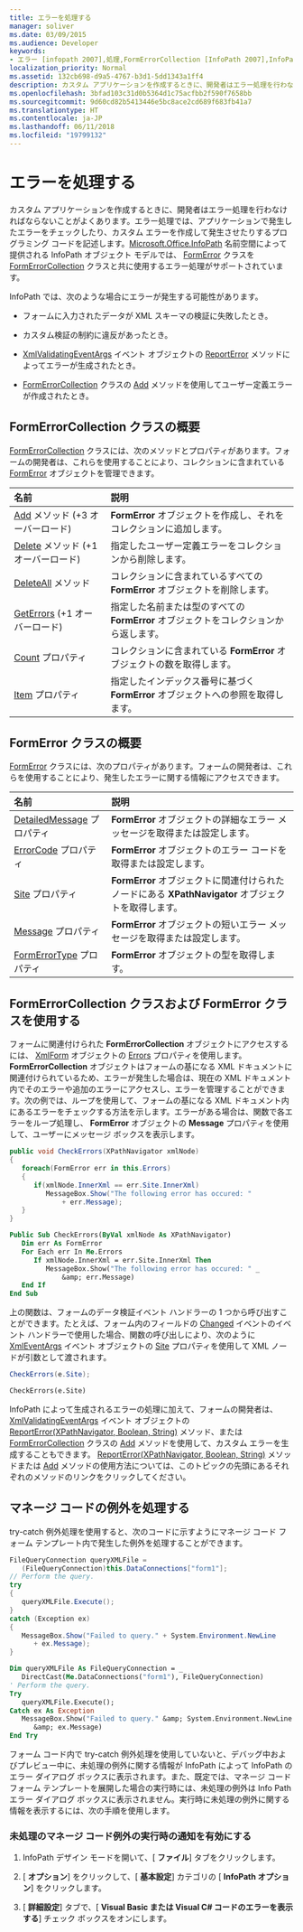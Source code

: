 ```yaml
---
title: エラーを処理する
manager: soliver
ms.date: 03/09/2015
ms.audience: Developer
keywords:
- エラー [infopath 2007],処理,FormErrorCollection [InfoPath 2007],InfoPath 2007,エラー処理,FormError [InfoPath 2007],エラー処理 [InfoPath 2007]
localization_priority: Normal
ms.assetid: 132cb698-d9a5-4767-b3d1-5dd1343a1ff4
description: カスタム アプリケーションを作成するときに、開発者はエラー処理を行わなければならないことがよくあります。エラー処理では、アプリケーションで発生したエラーをチェックしたり、カスタム エラーを作成して発生させたりするプログラミング コードを記述します。Microsoft.Office.InfoPath 名前空間によって提供される InfoPath オブジェクト モデルでは、FormError クラスを FormErrorCollection クラスと共に使用するエラー処理がサポートされています。
ms.openlocfilehash: 3bfad103c31d0b5364d1c75acfbb2f590f7658bb
ms.sourcegitcommit: 9d60cd82b5413446e5bc8ace2cd689f683fb41a7
ms.translationtype: HT
ms.contentlocale: ja-JP
ms.lasthandoff: 06/11/2018
ms.locfileid: "19799132"
---
```

# <a name="handle-errors"></a>エラーを処理する

カスタム アプリケーションを作成するときに、開発者はエラー処理を行わなければならないことがよくあります。エラー処理では、アプリケーションで発生したエラーをチェックしたり、カスタム エラーを作成して発生させたりするプログラミング コードを記述します。[Microsoft.Office.InfoPath](https://msdn.microsoft.com/library/Microsoft.Office.InfoPath.aspx) 名前空間によって提供される InfoPath オブジェクト モデルでは、 [FormError](https://msdn.microsoft.com/library/Microsoft.Office.InfoPath.FormError.aspx) クラスを [FormErrorCollection](https://msdn.microsoft.com/library/Microsoft.Office.InfoPath.FormErrorCollection.aspx) クラスと共に使用するエラー処理がサポートされています。 
  
InfoPath では、次のような場合にエラーが発生する可能性があります。
  
- フォームに入力されたデータが XML スキーマの検証に失敗したとき。
    
- カスタム検証の制約に違反があったとき。
    
- [XmlValidatingEventArgs](https://msdn.microsoft.com/library/Microsoft.Office.InfoPath.XmlValidatingEventArgs.ReportError.aspx) イベント オブジェクトの [ReportError](https://msdn.microsoft.com/library/Microsoft.Office.InfoPath.XmlValidatingEventArgs.aspx) メソッドによってエラーが生成されたとき。 
    
- [FormErrorCollection](https://msdn.microsoft.com/library/Microsoft.Office.InfoPath.FormErrorCollection.Add.aspx) クラスの [Add](https://msdn.microsoft.com/library/Microsoft.Office.InfoPath.FormErrorCollection.aspx) メソッドを使用してユーザー定義エラーが作成されたとき。 
    
## <a name="overview-of-the-formerrorcollection-class"></a>FormErrorCollection クラスの概要

[FormErrorCollection](https://msdn.microsoft.com/library/Microsoft.Office.InfoPath.FormErrorCollection.aspx) クラスには、次のメソッドとプロパティがあります。フォームの開発者は、これらを使用することにより、コレクションに含まれている [FormError](https://msdn.microsoft.com/library/Microsoft.Office.InfoPath.FormError.aspx) オブジェクトを管理できます。 
  
|**名前**|**説明**|
|:-----|:-----|
|[Add](https://msdn.microsoft.com/library/Microsoft.Office.InfoPath.FormErrorCollection.Add.aspx) メソッド (+3 オーバーロード)  <br/> |**FormError** オブジェクトを作成し、それをコレクションに追加します。  <br/> |
|[Delete](https://msdn.microsoft.com/library/Microsoft.Office.InfoPath.FormErrorCollection.Delete.aspx) メソッド (+1 オーバーロード)  <br/> |指定したユーザー定義エラーをコレクションから削除します。  <br/> |
|[DeleteAll](https://msdn.microsoft.com/library/Microsoft.Office.InfoPath.FormErrorCollection.DeleteAll.aspx) メソッド  <br/> |コレクションに含まれているすべての **FormError** オブジェクトを削除します。  <br/> |
|[GetErrors](https://msdn.microsoft.com/library/Microsoft.Office.InfoPath.FormErrorCollection.GetErrors.aspx) (+1 オーバーロード)  <br/> |指定した名前または型のすべての **FormError** オブジェクトをコレクションから返します。  <br/> |
|[Count](https://msdn.microsoft.com/library/Microsoft.Office.InfoPath.FormErrorCollection.Count.aspx) プロパティ  <br/> |コレクションに含まれている **FormError** オブジェクトの数を取得します。  <br/> |
|[Item](https://msdn.microsoft.com/library/Microsoft.Office.InfoPath.FormErrorCollection.Item.aspx) プロパティ  <br/> |指定したインデックス番号に基づく **FormError** オブジェクトへの参照を取得します。  <br/> |
   
## <a name="overview-of-the-formerror-class"></a>FormError クラスの概要

[FormError](https://msdn.microsoft.com/library/Microsoft.Office.InfoPath.FormError.aspx) クラスには、次のプロパティがあります。フォームの開発者は、これらを使用することにより、発生したエラーに関する情報にアクセスできます。 
  
|**名前**|**説明**|
|:-----|:-----|
|[DetailedMessage](https://msdn.microsoft.com/library/Microsoft.Office.InfoPath.FormError.DetailedMessage.aspx) プロパティ  <br/> |**FormError** オブジェクトの詳細なエラー メッセージを取得または設定します。  <br/> |
|[ErrorCode](https://msdn.microsoft.com/library/Microsoft.Office.InfoPath.FormError.ErrorCode.aspx) プロパティ  <br/> |**FormError** オブジェクトのエラー コードを取得または設定します。  <br/> |
|[Site](https://msdn.microsoft.com/library/Microsoft.Office.InfoPath.FormError.Site.aspx) プロパティ  <br/> |**FormError** オブジェクトに関連付けられたノードにある **XPathNavigator** オブジェクトを取得します。  <br/> |
|[Message](https://msdn.microsoft.com/library/Microsoft.Office.InfoPath.FormError.Message.aspx) プロパティ  <br/> |**FormError** オブジェクトの短いエラー メッセージを取得または設定します。  <br/> |
|[FormErrorType](https://msdn.microsoft.com/library/Microsoft.Office.InfoPath.FormError.FormErrorType.aspx) プロパティ  <br/> |**FormError** オブジェクトの型を取得します。  <br/> |
   
## <a name="using-the-formerrorcollection-and-formerror-classes"></a>FormErrorCollection クラスおよび FormError クラスを使用する

フォームに関連付けられた **FormErrorCollection** オブジェクトにアクセスするには、 [XmlForm](https://msdn.microsoft.com/library/Microsoft.Office.InfoPath.XmlForm.Errors.aspx) オブジェクトの [Errors](https://msdn.microsoft.com/library/Microsoft.Office.InfoPath.XmlForm.aspx) プロパティを使用します。 **FormErrorCollection** オブジェクトはフォームの基になる XML ドキュメントに関連付けられているため、エラーが発生した場合は、現在の XML ドキュメント内でそのエラーや追加のエラーにアクセスし、エラーを管理することができます。次の例では、ループを使用して、フォームの基になる XML ドキュメント内にあるエラーをチェックする方法を示します。エラーがある場合は、関数で各エラーをループ処理し、 **FormError** オブジェクトの **Message** プロパティを使用して、ユーザーにメッセージ ボックスを表示します。 
  
```cs
public void CheckErrors(XPathNavigator xmlNode)
{
   foreach(FormError err in this.Errors)
   {
      if(xmlNode.InnerXml == err.Site.InnerXml)
         MessageBox.Show("The following error has occured: "
             + err.Message);
   }
}
```

```vb
Public Sub CheckErrors(ByVal xmlNode As XPathNavigator)
   Dim err As FormError
   For Each err In Me.Errors
      If xmlNode.InnerXml = err.Site.InnerXml Then
         MessageBox.Show("The following error has occured: " _
             &amp; err.Message)
   End If
End Sub
```

上の関数は、フォームのデータ検証イベント ハンドラーの 1 つから呼び出すことができます。たとえば、フォーム内のフィールドの [Changed](https://msdn.microsoft.com/library/Microsoft.Office.InfoPath.XmlEvent.Changed.aspx) イベントのイベント ハンドラーで使用した場合、関数の呼び出しにより、次のように [XmlEventArgs](https://msdn.microsoft.com/library/Microsoft.Office.InfoPath.XmlEventArgs.Site.aspx) イベント オブジェクトの [Site](https://msdn.microsoft.com/library/Microsoft.Office.InfoPath.XmlEventArgs.aspx) プロパティを使用して XML ノードが引数として渡されます。 
  
```cs
CheckErrors(e.Site);
```

```vb
CheckErrors(e.Site)
```

InfoPath によって生成されるエラーの処理に加えて、フォームの開発者は、[XmlValidatingEventArgs](https://msdn.microsoft.com/library/Microsoft.Office.InfoPath.XmlValidatingEventArgs.ReportError.aspx) イベント オブジェクトの [ReportError(XPathNavigator, Boolean, String)](https://msdn.microsoft.com/library/Microsoft.Office.InfoPath.XmlValidatingEventArgs.aspx) メソッド、または [FormErrorCollection](https://msdn.microsoft.com/library/Microsoft.Office.InfoPath.FormErrorCollection.Add.aspx) クラスの [Add](https://msdn.microsoft.com/library/Microsoft.Office.InfoPath.FormErrorCollection.aspx) メソッドを使用して、カスタム エラーを生成することもできます。 [ReportError(XPathNavigator, Boolean, String)](https://msdn.microsoft.com/library/Microsoft.Office.InfoPath.XmlValidatingEventArgs.ReportError.aspx) メソッドまたは [Add](https://msdn.microsoft.com/library/Microsoft.Office.InfoPath.FormErrorCollection.Add.aspx) メソッドの使用方法については、このトピックの先頭にあるそれぞれのメソッドのリンクをクリックしてください。 
  
## <a name="handling-managed-code-exceptions"></a>マネージ コードの例外を処理する

try-catch 例外処理を使用すると、次のコードに示すようにマネージ コード フォーム テンプレート内で発生した例外を処理することができます。
  
```cs
FileQueryConnection queryXMLFile = 
   (FileQueryConnection)this.DataConnections["form1"];
// Perform the query.
try
{
   queryXMLFile.Execute();
}
catch (Exception ex)
{
   MessageBox.Show("Failed to query." + System.Environment.NewLine 
      + ex.Message);
}
```

```vb
Dim queryXMLFile As FileQueryConnection = _
   DirectCast(Me.DataConnections("form1"), FileQueryConnection)
' Perform the query.
Try
   queryXMLFile.Execute();
Catch ex As Exception
   MessageBox.Show("Failed to query." &amp; System.Environment.NewLine 
      &amp; ex.Message)
End Try
```

フォーム コード内で try-catch 例外処理を使用していないと、デバッグ中およびプレビュー中に、未処理の例外に関する情報が InfoPath によって InfoPath のエラー ダイアログ ボックスに表示されます。また、既定では、マネージ コード フォーム テンプレートを展開した場合の実行時には、未処理の例外は Info Path エラー ダイアログ ボックスに表示されません。実行時に未処理の例外に関する情報を表示するには、次の手順を使用します。
  
### <a name="enable-notifications-for-unhandled-managed-code-exceptions-at-run-time"></a>未処理のマネージ コード例外の実行時の通知を有効にする

1. InfoPath デザイン モードを開いて、[ **ファイル**] タブをクリックします。 
    
2. [ **オプション**] をクリックして、[ **基本設定**] カテゴリの [ **InfoPath オプション**] をクリックします。 
    
3. [ **詳細設定**] タブで、[ **Visual Basic または Visual C# コードのエラーを表示する**] チェック ボックスをオンにします。 
    

